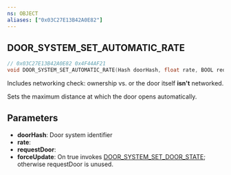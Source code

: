 ```yaml
---
ns: OBJECT
aliases: ["0x03C27E13B42A0E82"]
---
```

## DOOR_SYSTEM_SET_AUTOMATIC_RATE

```c
// 0x03C27E13B42A0E82 0x4F44AF21
void DOOR_SYSTEM_SET_AUTOMATIC_RATE(Hash doorHash, float rate, BOOL requestDoor, BOOL forceUpdate);
```

Includes networking check: ownership vs. or the door itself **isn't** networked.

Sets the maximum distance at which the door opens automatically.

## Parameters
* **doorHash**: Door system identifier
* **rate**: 
* **requestDoor**:  
* **forceUpdate**: On true invokes [DOOR_SYSTEM_SET_DOOR_STATE](#_0x6BAB9442830C7F53); otherwise requestDoor is unused.

